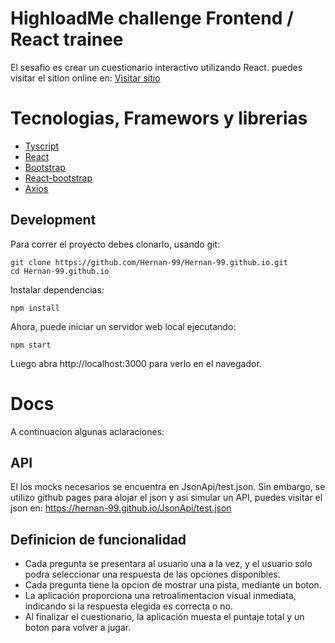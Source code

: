 # HighloadMe challenge Frontend / React trainee

El sesafio es crear un cuestionario interactivo utilizando React.
puedes visitar el sition online en:
[Visitar sitio](https://cuestionario-app.netlify.app/)

# Tecnologias, Framewors y librerias

- [Tyscript](https://www.typescriptlang.org/)
- [React](http://reactjs.org)
- [Bootstrap](https://getbootstrap.com/)
- [React-bootstrap](https://react-bootstrap.netlify.app/)
- [Axios](https://axios-http.com/)

## Development

Para correr el proyecto debes clonarlo, usando git:

```
git clone https://github.com/Hernan-99/Hernan-99.github.io.git
cd Hernan-99.github.io
```

Instalar dependencias:

```
npm install
```

Ahora, puede iniciar un servidor web local ejecutando:

```
npm start
```

Luego abra http://localhost:3000 para verlo en el navegador.

# Docs

A continuacion algunas aclaraciones:

## API

El los mocks necesarios se encuentra en JsonApi/test.json. Sin embargo, se utilizo github pages para alojar el json y asi simular un API, puedes visitar el json en: https://hernan-99.github.io/JsonApi/test.json

## Definicion de funcionalidad
- Cada pregunta se presentara al usuario una a la vez, y el usuario solo podra seleccionar una respuesta de las opciones disponibles.
- Cada pregunta tiene la opcion de mostrar una pista, mediante un boton.
- La aplicación proporciona una retroalimentacion visual inmediata, indicando si la respuesta elegida es correcta o no.
- Al finalizar el cuestionario, la aplicación muesta el puntaje total y un boton para volver a jugar.
